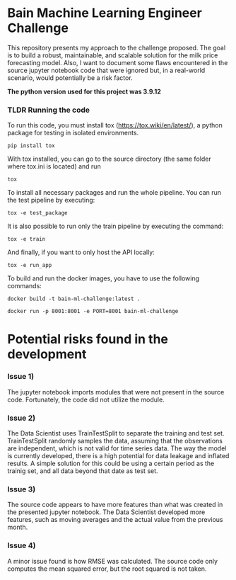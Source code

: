 # Bain Machine Learning Engineer Challenge
This repository presents my approach to the challenge proposed. The goal is to build a robust, maintainable, and scalable solution for the milk price forecasting model. Also, I want to document some flaws encountered in the source jupyter notebook code that were ignored but, in a real-world scenario, would potentially be a risk factor. 

**The python version used for this project was 3.9.12**

### TLDR Running the code
To run this code, you must install tox (https://tox.wiki/en/latest/), a python package for testing in isolated environments.

```pip install tox```

With tox installed, you can go to the source directory (the same folder where tox.ini is located) and run 

```tox```

To install all necessary packages and run the whole pipeline.
You can run the test pipeline by executing:

```tox -e test_package```

It is also possible to run only the train pipeline by executing the command:

```tox -e train```

And finally, if you want to only host the API locally:

```tox -e run_app```

To build and run the docker images, you have to use the following commands:

```docker build -t bain-ml-challenge:latest .```

```docker run -p 8001:8001 -e PORT=8001 bain-ml-challenge```

# Potential risks found in the development

### Issue 1)
The jupyter notebook imports modules that were not present in the source code. Fortunately, the code did not utilize the module.

### Issue 2)
The Data Scientist uses TrainTestSplit to separate the training and test set. TrainTestSplit randomly samples the data, assuming that the observations are independent, which is not valid for time series data. The way the model is currently developed, there is a high potential for data leakage and inflated results. A simple solution for this could be using a certain period as the trainig set, and all data beyond that date as test set.

### Issue 3)
The source code appears to have more features than what was created in the presented jupyter notebook. The Data Scientist developed more features, such as moving averages and the actual value from the previous month.

### Issue 4)
A minor issue found is how RMSE was calculated. The source code only computes the mean squared error, but the root squared is not taken.


